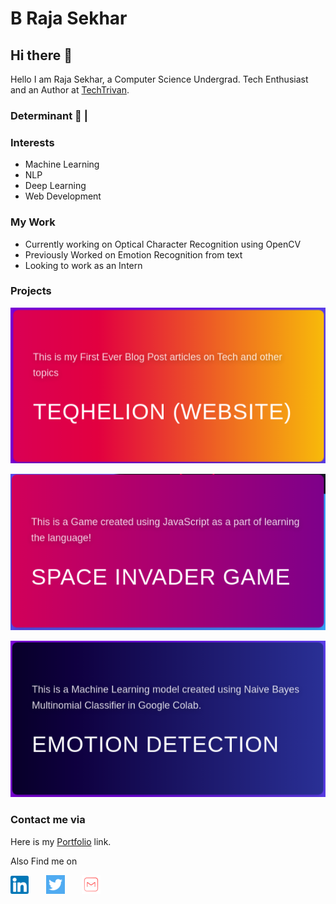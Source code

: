 # B Raja Sekhar

## Hi there 👋
Hello I am Raja Sekhar, a Computer Science Undergrad. Tech Enthusiast and an Author at [TechTrivan](https://techtrican.com/author/raja).
### Determinant  :pushpin: |

### Interests
  * Machine Learning
  * NLP
  * Deep Learning
  * Web Development
### My Work
* Currently working on Optical Character Recognition using OpenCV
* Previously Worked on Emotion Recognition from text
* Looking to work as an Intern

### Projects

[![Teqhelion](images/teq.png)](http://teqhelion.github.io)

[![SpaceGame](images/space.png)](https://github.com/rajasekhar2307/space-invader-game)

[![Emotion Detection](images/emot.png)](https://github.com/rajasekhar2307/EmotionDetection)


### Contact me via
Here is my [Portfolio](https://rajasekhar2307.github.io/rajasekhar23071) link.

Also Find me on

[![Linkedin](images/linkedin.png)](https://www.linkedin.com/in/b-raja-sekhar-6013bb183)&nbsp;&nbsp;&nbsp;&nbsp;&nbsp;&nbsp;&nbsp;[![Twitter](images/twitter.png)](https://twitter.com/rajasekhar2307)&nbsp;&nbsp;&nbsp;&nbsp;&nbsp;&nbsp;&nbsp;[![mail](images/mail.png)](mailto:rajasekhar.b237@gmail.com)

